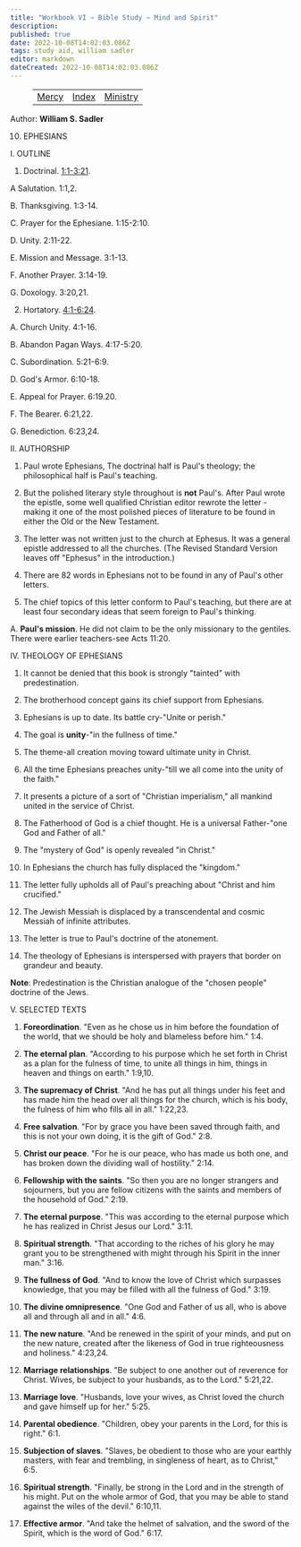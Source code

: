 ```yaml
---
title: "Workbook VI — Bible Study — Mind and Spirit"
description: 
published: true
date: 2022-10-08T14:02:03.086Z
tags: study aid, william sadler
editor: markdown
dateCreated: 2022-10-08T14:02:03.086Z
---
```


<figure class="table chapter-navigator">
	<table>
		<tbody>
		<tr>
			<td><a href="/en/article/William_S_Sadler/Workbook_6_Bible_Study/Mercy">Mercy</a></td>
			<td><a href="/en/article/William_S_Sadler/Workbook_6_Bible_Study/Index">Index</a></td>
			<td><a href="/en/article/William_S_Sadler/Workbook_6_Bible_Study/Ministry">Ministry</a></td>
		</tr>
		</tbody>
	</table>
</figure>

Author: **William S. Sadler**

10. EPHESIANS

I. OUTLINE

1. Doctrinal. [1:1-3:21](/en/Bible/Ephesians/1#v1).

A Salutation. 1:1,2.

B. Thanksgiving. 1:3-14.

C. Prayer for the Ephesiane. 1:15-2:10.

D. Unity. 2:11-22.

E. Mission and Message. 3:1-13.

F. Another Prayer. 3:14-19.

G. Doxology. 3:20,21.

2. Hortatory. [4:1-6:24](/en/Bible/Ephesians/4#v1).

A. Church Unity. 4:1-16.

B. Abandon Pagan Ways. 4:17-5:20.

C. Subordination. 5:21-6:9.

D. God's Armor. 6:10-18.

E. Appeal for Prayer. 6:19.20.

F. The Bearer. 6:21,22.

G. Benediction. 6:23,24.

II. AUTHORSHIP

1. Paul wrote Ephesians, The doctrinal half is Paul's theology; the philosophical half is Paul's teaching.

2. But the polished literary style throughout is **not** Paul's. After Paul wrote the epistle, some well qualified Christian editor rewrote the letter -making it one of the most polished pieces of literature to be found in either the Old or the New Testament.

3. The letter was not written just to the church at Ephesus. It was a general epistle addressed to all the churches. (The Revised Standard Version leaves off "Ephesus" in the introduction.)

4. There are 82 words in Ephesians not to be found in any of Paul's other letters.

5. The chief topics of this letter conform to Paul's teaching, but there are at least four secondary ideas that seem foreign to Paul's thinking.

A. **Paul's mission**. He did not claim to be the only missionary to the gentiles. There were earlier teachers-see Acts 11:20.

IV. THEOLOGY OF EPHESIANS

1. It cannot be denied that this book is strongly "tainted" with predestination.

2. The brotherhood concept gains its chief support from Ephesians.

3. Ephesians is up to date. Its battle cry-"Unite or perish."

4. The goal is **unity**\-"in the fullness of time."

5. The theme-all creation moving toward ultimate unity in Christ.

6. All the time Ephesians preaches unity-"till we all come into the unity of the faith."

7. It presents a picture of a sort of "Christian imperialism," all mankind united in the service of Christ.

8. The Fatherhood of God is a chief thought. He is a universal Father-"one God and Father of all."

9. The "mystery of God" is openly revealed "in Christ."

10. In Ephesians the church has fully displaced the "kingdom."

11. The letter fully upholds all of Paul's preaching about "Christ and him crucified."

12. The Jewish Messiah is displaced by a transcendental and cosmic Messiah of infinite attributes.

13. The letter is true to Paul's doctrine of the atonement.

14. The theology of Ephesians is interspersed with prayers that border on grandeur and beauty.

**Note**: Predestination is the Christian analogue of the "chosen people" doctrine of the Jews.

V. SELECTED TEXTS

1. **Foreordination**. "Even as he chose us in him before the foundation of the world, that we should be holy and blameless before him." 1:4.

2. **The eternal plan**. "According to his purpose which he set forth in Christ as a plan for the fulness of time, to unite all things in him, things in heaven and things on earth." 1:9,10.

3. **The supremacy of Christ**. "And he has put all things under his feet and has made him the head over all things for the church, which is his body, the fulness of him who fills all in all." 1:22,23.

4. **Free salvation**. "For by grace you have been saved through faith, and this is not your own doing, it is the gift of God." 2:8.

5. **Christ our peace**. "For he is our peace, who has made us both one, and has broken down the dividing wall of hostility." 2:14.

6. **Fellowship with the saints**. "So then you are no longer strangers and sojourners, but you are fellow citizens with the saints and members of the household of God." 2:19.

7. **The eternal purpose**. "This was according to the eternal purpose which he has realized in Christ Jesus our Lord." 3:11.

8. **Spiritual strength**. "That according to the riches of his glory he may grant you to be strengthened with might through his Spirit in the inner man." 3:16.

9. **The fullness of God**. "And to know the love of Christ which surpasses knowledge, that you may be filled with all the fulness of God." 3:19.

10. **The divine omnipresence**. "One God and Father of us all, who is above all and through all and in all." 4:6.

11. **The new nature**. "And be renewed in the spirit of your minds, and put on the new nature, created after the likeness of God in true righteousness and holiness." 4:23,24.

12. **Marriage relationships**. "Be subject to one another out of reverence for Christ. Wives, be subject to your husbands, as to the Lord." 5:21,22.

13. **Marriage love**. "Husbands, love your wives, as Christ loved the church and gave himself up for her." 5:25.

14. **Parental obedience**. "Children, obey your parents in the Lord, for this is right." 6:1.

15. **Subjection of slaves**. "Slaves, be obedient to those who are your earthly masters, with fear and trembling, in singleness of heart, as to Christ," 6:5.

16. **Spiritual strength**. "Finally, be strong in the Lord and in the strength of his might. Put on the whole armor of God, that you may be able to stand against the wiles of the devil." 6:10,11.

17. **Effective armor**. "And take the helmet of salvation, and the sword of the Spirit, which is the word of God." 6:17.


<br>


